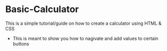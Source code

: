# Basic-Calculator
 
 
 This is a simple tutorial/guide on how to create a calculator using HTML & CSS
* This is meant to show you how to nagivate and add values to certain buttons
